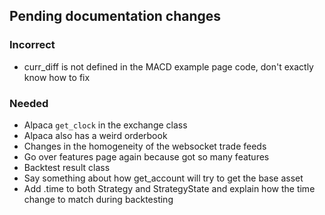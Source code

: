 ## Pending documentation changes

### Incorrect
- curr_diff is not defined in the MACD example page code, don't exactly know how to fix

### Needed
- Alpaca `get_clock` in the exchange class
- Alpaca also has a weird orderbook
- Changes in the homogeneity of the websocket trade feeds
- Go over features page again because got so many features
- Backtest result class
- Say something about how get_account will try to get the base asset
- Add .time to both Strategy and StrategyState and explain how the time change to match during backtesting